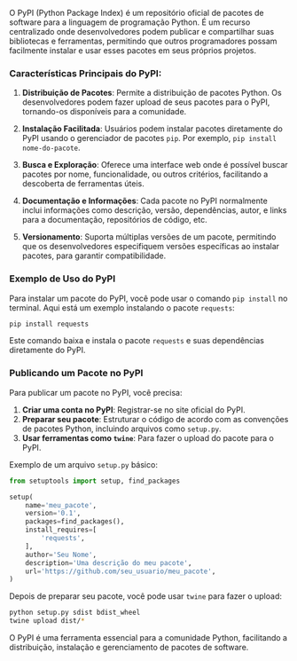 O PyPI (Python Package Index) é um repositório oficial de pacotes de software para a linguagem de programação Python. É um recurso centralizado onde desenvolvedores podem publicar e compartilhar suas bibliotecas e ferramentas, permitindo que outros programadores possam facilmente instalar e usar esses pacotes em seus próprios projetos.

### Características Principais do PyPI:

1. **Distribuição de Pacotes**: Permite a distribuição de pacotes Python. Os desenvolvedores podem fazer upload de seus pacotes para o PyPI, tornando-os disponíveis para a comunidade.

2. **Instalação Facilitada**: Usuários podem instalar pacotes diretamente do PyPI usando o gerenciador de pacotes `pip`. Por exemplo, `pip install nome-do-pacote`.

3. **Busca e Exploração**: Oferece uma interface web onde é possível buscar pacotes por nome, funcionalidade, ou outros critérios, facilitando a descoberta de ferramentas úteis.

4. **Documentação e Informações**: Cada pacote no PyPI normalmente inclui informações como descrição, versão, dependências, autor, e links para a documentação, repositórios de código, etc.

5. **Versionamento**: Suporta múltiplas versões de um pacote, permitindo que os desenvolvedores especifiquem versões específicas ao instalar pacotes, para garantir compatibilidade.

### Exemplo de Uso do PyPI

Para instalar um pacote do PyPI, você pode usar o comando `pip install` no terminal. Aqui está um exemplo instalando o pacote `requests`:

```bash
pip install requests
```

Este comando baixa e instala o pacote `requests` e suas dependências diretamente do PyPI.

### Publicando um Pacote no PyPI

Para publicar um pacote no PyPI, você precisa:

1. **Criar uma conta no PyPI**: Registrar-se no site oficial do PyPI.
2. **Preparar seu pacote**: Estruturar o código de acordo com as convenções de pacotes Python, incluindo arquivos como `setup.py`.
3. **Usar ferramentas como `twine`**: Para fazer o upload do pacote para o PyPI.

Exemplo de um arquivo `setup.py` básico:

```python
from setuptools import setup, find_packages

setup(
    name='meu_pacote',
    version='0.1',
    packages=find_packages(),
    install_requires=[
        'requests',
    ],
    author='Seu Nome',
    description='Uma descrição do meu pacote',
    url='https://github.com/seu_usuario/meu_pacote',
)
```

Depois de preparar seu pacote, você pode usar `twine` para fazer o upload:

```bash
python setup.py sdist bdist_wheel
twine upload dist/*
```

O PyPI é uma ferramenta essencial para a comunidade Python, facilitando a distribuição, instalação e gerenciamento de pacotes de software.